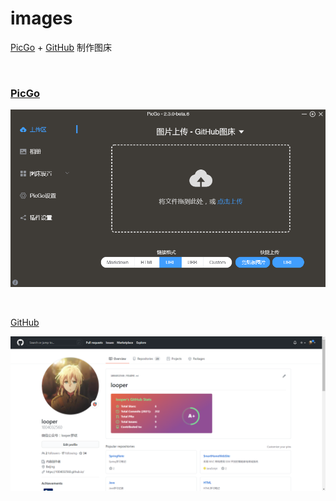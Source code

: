 # images

[PicGo](https://github.com/PicGo/) + [GitHub](https://github.com/1004032560) 制作图床

<br>

### [PicGo](https://github.com/PicGo/)

![image-20210713182428679](https://raw.githubusercontent.com/1004032560/images/master/image-20210713182428679.png)

<br>

[GitHub](https://github.com/1004032560)

![image-20210713182737560](https://raw.githubusercontent.com/1004032560/images/master/image-20210713182737560.png)
